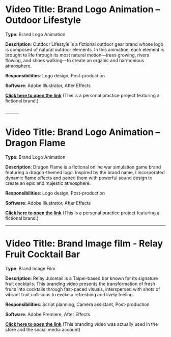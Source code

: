 # Video Title: Brand Logo Animation – Outdoor Lifestyle
**Type**: Brand Logo Animation

**Description**: Outdoor Lifestyle is a fictional outdoor gear brand whose logo is composed of natural outdoor elements. In this animation, each element is brought to life through its most natural motion—trees growing, rivers flowing, and shoes walking—to create an organic and harmonious atmosphere.

**Responsibilities**: Logo design, Post-production

**Software**: Adobe Illustrator, After Effects

**[Click here to open the link](https://drive.google.com/file/d/1ToALbOSefTOcZZ_xtug1wftiGp-KWW32/view?usp=sharing)**
(This is a personal practice project featuring a fictional brand.)

＿＿＿
# Video Title: Brand Logo Animation – Dragon Flame
**Type**: Brand Logo Animation

**Description**: Dragon Flame is a fictional online war simulation game brand featuring a dragon-themed logo. Inspired by the brand name, I incorporated dynamic flame effects and paired them with powerful sound design to create an epic and majestic atmosphere.

**Responsibilities**: Logo design, Post-production

**Software**: Adobe Illustrator, After Effects

**[Click here to open the link](https://drive.google.com/file/d/1XC4Bsa4jtCpK3v16qoE5AUeoccXVYeE2/view?usp=sharing)**
(This is a personal practice project featuring a fictional brand.)

____
# Video Title: Brand Image film - Relay Fruit Cocktail Bar
**Type**: Brand Image Film

**Description**: Relay Juicetail is a Taipei-based bar known for its signature fruit cocktails. This branding video presents the transformation of fresh fruits into cocktails through fast-paced visuals, interspersed with shots of vibrant fruit collisions to evoke a refreshing and lively feeling.

**Responsibilities**: Script planning, Camera assistant, Post-production

**Software**: Adobe Premiere, After Effects

**[Click here to open the link](https://en.blinkfilm.net/cf?wix-vod-video-id=ed03f989f54445b389250cd1aab89567&wix-vod-comp-id=comp-jwakmty5)**
(This branding video was actually used in the store and the social media account)
